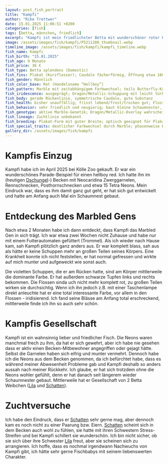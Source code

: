 ```yaml
---
layout: post_fish_portrait
title: "Kampfi"
author: "Rike Trettwer"
date: 15.01.2025 11:06:51 +0200
categories: [fish]
tags: [betta, männchen, friedlich]
excerpt: "Kampfi ist mein friedlichster Betta mit wunderschöner roter Färbung."
image: /assets/images/fish/kampfi/P5211280_thumbnail.webp
timeline_image: /assets/images/fish/kampfi/kampfi_timeline.webp
fish_name: Kampfi
fish_birth: "15.01.2025"
fish_age: 9 Monate
fish_price: 36 €
fish_type: Betta splendens (Domestic)
fish_fins: Plakat (Kurzflosser); Caudale fächerförmig, Öffnung etwa 160°, kräftige Strahlen; Dorsale mittelbreit; Anal moderat; keine Dumbo-/Doubletail-Merkmale
fish_gender: Männlich
fish_color_base: Rot (Handelsname “Hellboy”)
fish_pattern: Marble mit zeitabhängigem Farbwechsel; teils Butterfly-Kanten an Caudale/Dorsale
fish_iridescence: ausgeprägt; Dragon/Metallic-Schuppung mit leicht türkis/bläulichem Schimmer an den Flossenkanten
fish_body: gerade Rückenlinie, symmetrische Caudale, gute Substanz
fish_health: bisher unauffällig; frisst lebend/frost/trocken gut; Flossenränder überwiegend intakt
fish_behavior: sehr friedlich und neugierig; baut kleine Schaumnester, pflegt sie aktuell wenig; Paarung beobachtet, am Folgetag kein Eiernest
fish_genotype: aktive Marble-Genetik; Dragon/Metallic-Overlay wahrscheinlich
fish_lineage: Zuchtlinie unbekannt
fish_breeding: Plakat-Form mit guter Breite; optisch geeignet für Plakat-Dragon/Marble-Linien; Nestpflege derzeit schwach
fish_special_traits: deutlicher Farbwechsel durch Marble; phasenweise Butterfly-Saum an den Flossenrändern
gallery_dir: /assets/images/fish/kampfi
---
```









# Kampfis Einzug
Kampfi habe ich im April 2025 bei Kölle Zoo gekauft. Er war ein wunderschönes Parade-Beispiel für einen hellboy red.
Ich hatte ihn im (heutigen [Dschungel](/tank/2025/09/30/tank_dschungel)-) Becken mit Neocaridina Zwerggarnelen, Rennschnecken, Posthornschnecken und etwa 15 Tetra Neons.
Mein Eindruck war, dass es ihm damit ganz gut geht, er hat sich gut entwickelt und hatte am Anfang auch Mal ein Schaumnest gebaut.

# Entdeckung des Marbled Gens
Nach etwa 2 Monaten habe ich dann entdeckt, dass Kampfi das Marbled Gen in sich trägt.
Ich war etwa zwei Wochen nicht Zuhause und habe nur mit einem Futterautomaten gefüttert (Trommel). Als ich wieder nach Hause kam, 
sah Kampfi plötzlich ganz anders aus. Er war komplett blass, sah aus als hätte er keine Schuppen mehr an großen Teilen seines Körpers.
Eine Krankheit konnte ich nicht feststellen, er hat normal gefressen und wirkte auf mich munter und aufgeweckt wie sonst auch.

Die violetten Schuppen, die er am Rücken hatte, sind am Körper mittlerweile die dominante Farbe. Er hat außerdem schwarze Tupfen links und rechts bekommen.
Die Flossen sinda uch nicht mehr komplett rot, zu großen Teilen wirken sie durchsichtig.
Wenn ich ihn jedoch z.B. mit einer Taschenlampe direkt anleuchte hat er eine total interessante Farbe, vor allem in den Flossen - iridisierend.
Ich fand seine Blässe am Anfang total erschreckend, mittlerweile finde ich ihn so auch sehr schön.

# Kampfis Gesellschaft
Kampfi ist ein wahnsinnig lieber und friedlicher Fisch. Die Neons waren manchmal frech zu ihm, da hat er sich gewehrt, aber ich habe nie gesehen dass er aktiv einen
Becken-Mitbewohner angegriffen oder gejagt hätte. Selbst die Garnelen haben sich eifrig und munter vermehrt.
Dennoch habe ich die Neons aus dem Becken genommen, da ich befürchtet habe, dass es während meiner Abwesenheit Probleme gab und Kampfi deshalb so anders aussah nach meiner Rückkehr.
Ich glaube, er hat sich trotzdem ohne die Neons wohler gefühlt, denn er hat danach seit längerem wieder Schaumnester gebaut.
Mittlerweile hat er Gesellschaft von 2 Betta Weibchen ([Lila](/fish/2025/09/27/fish_lila) und [Schatten](/fish/2025/09/26/fish_shadow)). 

# Zuchtversuche 
Ich habe den Eindruck, dass er [Schatten](/fish/2025/09/26/fish_shadow) sehr gerne mag, aber dennoch kam es noch nicht zu einer Paarung bzw. Eiern.
[Schatten](/fish/2025/09/26/fish_shadow) scheint sich in dem Becken auch wohl zu fühlen, sie hatte mit ihren Schwestern Stress-Streifen und bei Kampfi schillert sie wunderschön. Ich bin nicht sicher, ob sie sich über ihre Schwester [Lila](/fish/2025/09/27/fish_lila) freut, aber sie scheinen sich zu arrangieren.
Ich hoffe, dass es nochmal irgendwann Nachwuchs von Kampfi gibt, ich hätte sehr gerne Fischbabys mit seinem liebenswerten Charakter.
